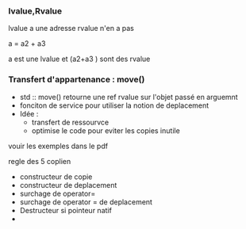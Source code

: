 ### Ivalue,Rvalue

lvalue a une adresse
rvalue n'en a pas 

a = a2 + a3

a est une lvalue et (a2+a3 ) sont des rvalue

### Transfert d'appartenance : move()

- std :: move() retourne une ref rvalue sur l'objet passé en arguemnt 
- fonciton de service pour utiliser la notion de deplacement
- Idée : 
	- transfert de ressourvce 
	- optimise le code pour eviter les copies inutile



vouir les exemples dans le pdf



regle des 5 coplien

- constructeur de copie
- constructeur de deplacement
- surchage de operator=
- surchage de operator = de deplacement
- Destructeur si pointeur natif
- 